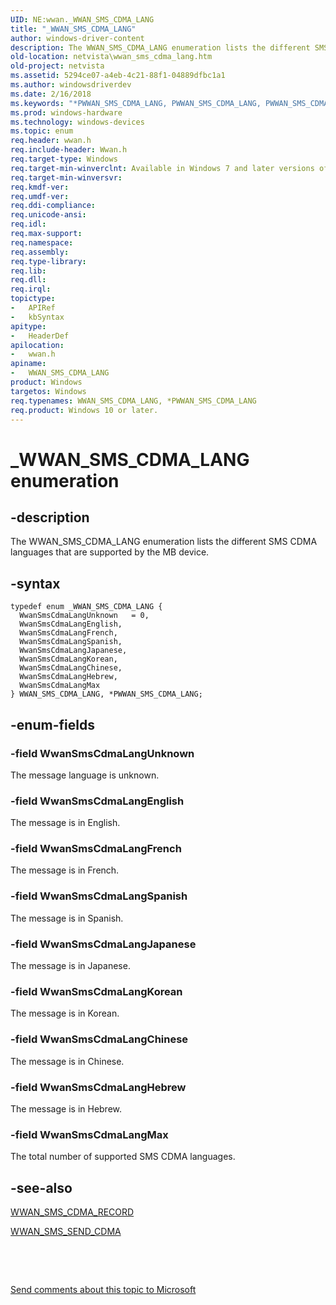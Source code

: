 ```yaml
---
UID: NE:wwan._WWAN_SMS_CDMA_LANG
title: "_WWAN_SMS_CDMA_LANG"
author: windows-driver-content
description: The WWAN_SMS_CDMA_LANG enumeration lists the different SMS CDMA languages that are supported by the MB device.
old-location: netvista\wwan_sms_cdma_lang.htm
old-project: netvista
ms.assetid: 5294ce07-a4eb-4c21-88f1-04889dfbc1a1
ms.author: windowsdriverdev
ms.date: 2/16/2018
ms.keywords: "*PWWAN_SMS_CDMA_LANG, PWWAN_SMS_CDMA_LANG, PWWAN_SMS_CDMA_LANG enumeration pointer [Network Drivers Starting with Windows Vista], WWAN_SMS_CDMA_LANG, WWAN_SMS_CDMA_LANG enumeration [Network Drivers Starting with Windows Vista], WwanRef_21c9fcf4-07b0-43b3-86df-a2de613f5018.xml, WwanSmsCdmaLangChinese, WwanSmsCdmaLangEnglish, WwanSmsCdmaLangFrench, WwanSmsCdmaLangHebrew, WwanSmsCdmaLangJapanese, WwanSmsCdmaLangKorean, WwanSmsCdmaLangMax, WwanSmsCdmaLangSpanish, WwanSmsCdmaLangUnknown, _WWAN_SMS_CDMA_LANG, netvista.wwan_sms_cdma_lang, wwan/PWWAN_SMS_CDMA_LANG, wwan/WWAN_SMS_CDMA_LANG, wwan/WwanSmsCdmaLangChinese, wwan/WwanSmsCdmaLangEnglish, wwan/WwanSmsCdmaLangFrench, wwan/WwanSmsCdmaLangHebrew, wwan/WwanSmsCdmaLangJapanese, wwan/WwanSmsCdmaLangKorean, wwan/WwanSmsCdmaLangMax, wwan/WwanSmsCdmaLangSpanish, wwan/WwanSmsCdmaLangUnknown"
ms.prod: windows-hardware
ms.technology: windows-devices
ms.topic: enum
req.header: wwan.h
req.include-header: Wwan.h
req.target-type: Windows
req.target-min-winverclnt: Available in Windows 7 and later versions of Windows.
req.target-min-winversvr: 
req.kmdf-ver: 
req.umdf-ver: 
req.ddi-compliance: 
req.unicode-ansi: 
req.idl: 
req.max-support: 
req.namespace: 
req.assembly: 
req.type-library: 
req.lib: 
req.dll: 
req.irql: 
topictype:
-	APIRef
-	kbSyntax
apitype:
-	HeaderDef
apilocation:
-	wwan.h
apiname:
-	WWAN_SMS_CDMA_LANG
product: Windows
targetos: Windows
req.typenames: WWAN_SMS_CDMA_LANG, *PWWAN_SMS_CDMA_LANG
req.product: Windows 10 or later.
---
```


# _WWAN_SMS_CDMA_LANG enumeration


## -description


The WWAN_SMS_CDMA_LANG enumeration lists the different SMS CDMA languages that are supported by the
  MB device.


## -syntax


````
typedef enum _WWAN_SMS_CDMA_LANG { 
  WwanSmsCdmaLangUnknown   = 0,
  WwanSmsCdmaLangEnglish,
  WwanSmsCdmaLangFrench,
  WwanSmsCdmaLangSpanish,
  WwanSmsCdmaLangJapanese,
  WwanSmsCdmaLangKorean,
  WwanSmsCdmaLangChinese,
  WwanSmsCdmaLangHebrew,
  WwanSmsCdmaLangMax
} WWAN_SMS_CDMA_LANG, *PWWAN_SMS_CDMA_LANG;
````


## -enum-fields




### -field WwanSmsCdmaLangUnknown

The message language is unknown.


### -field WwanSmsCdmaLangEnglish

The message is in English.


### -field WwanSmsCdmaLangFrench

The message is in French.


### -field WwanSmsCdmaLangSpanish

The message is in Spanish.


### -field WwanSmsCdmaLangJapanese

The message is in Japanese.


### -field WwanSmsCdmaLangKorean

The message is in Korean.


### -field WwanSmsCdmaLangChinese

The message is in Chinese.


### -field WwanSmsCdmaLangHebrew

The message is in Hebrew.


### -field WwanSmsCdmaLangMax

The total number of supported SMS CDMA languages.


## -see-also

<a href="..\wwan\ns-wwan-_wwan_sms_cdma_record.md">WWAN_SMS_CDMA_RECORD</a>



<a href="..\wwan\ns-wwan-_wwan_sms_send_cdma.md">WWAN_SMS_SEND_CDMA</a>



 

 

<a href="mailto:wsddocfb@microsoft.com?subject=Documentation%20feedback [netvista\netvista]:%20WWAN_SMS_CDMA_LANG enumeration%20 RELEASE:%20(2/16/2018)&amp;body=%0A%0APRIVACY STATEMENT%0A%0AWe use your feedback to improve the documentation. We don't use your email address for any other purpose, and we'll remove your email address from our system after the issue that you're reporting is fixed. While we're working to fix this issue, we might send you an email message to ask for more info. Later, we might also send you an email message to let you know that we've addressed your feedback.%0A%0AFor more info about Microsoft's privacy policy, see http://privacy.microsoft.com/en-us/default.aspx." title="Send comments about this topic to Microsoft">Send comments about this topic to Microsoft</a>

